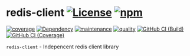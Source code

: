 # redis-client [![License][license-image]][license-url] [![npm][npm-image]][npm-url]

[![coverage][nyc-cov-image]][github-url] [![Dependency][depencency-image]][dependency-url] [![maintenance][maintenance-image]][npmsio-url] [![quality][quality-image]][npmsio-url] [![GitHub CI (Build)][github-build-image]][github-build-url] [![GitHub CI (Coverage)][github-coverage-image]][github-coverage-url]

`redis-client` - Indepencent redis client library

[depencency-image]:https://img.shields.io/librariesio/release/npm/@kei-g/redis-client?logo=nodedotjs
[dependency-url]:https://npmjs.com/package/@kei-g/redis-client?activeTab=dependencies
[github-build-image]:https://github.com/kei-g/redis-client/actions/workflows/build.yml/badge.svg
[github-build-url]:https://github.com/kei-g/redis-client/actions/workflows/build.yml
[github-coverage-image]:https://github.com/kei-g/redis-client/actions/workflows/coverage.yml/badge.svg
[github-coverage-url]:https://github.com/kei-g/redis-client/actions/workflows/coverage.yml
[github-url]:https://github.com/kei-g/redis-client
[license-image]:https://img.shields.io/github/license/kei-g/redis-client
[license-url]:https://opensource.org/licenses/BSD-3-Clause
[maintenance-image]:https://img.shields.io/npms-io/maintenance-score/@kei-g/redis-client?logo=npm
[npm-image]:https://img.shields.io/npm/v/@kei-g/redis-client?logo=npm
[npm-url]:https://npmjs.com/@kei-g/redis-client
[npmsio-url]:https://npms.io/search?q=%40kei-g%2Fredis-client
[nyc-cov-image]:https://img.shields.io/nycrc/kei-g/redis-client?config=.nycrc.json&label=coverage&logo=mocha
[quality-image]:https://img.shields.io/npms-io/quality-score/@kei-g/redis-client?logo=npm
